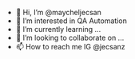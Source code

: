- 👋 Hi, I’m @maycheljecsan
- 👀 I’m interested in QA Automation
- 🌱 I’m currently learning ...
- 💞️ I’m looking to collaborate on ...
- 📫 How to reach me IG @jecsanz

<!---
maycheljecsan/maycheljecsan is a ✨ special ✨ repository because its `README.md` (this file) appears on your GitHub profile.
You can click the Preview link to take a look at your changes.
--->
